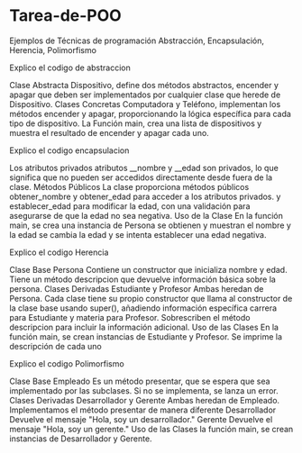 # Tarea-de-POO
Ejemplos de Técnicas de programación Abstracción, Encapsulación, Herencia, Polimorfismo

Explico el codigo de abstraccion

Clase Abstracta Dispositivo, define dos métodos abstractos, encender y apagar que deben ser implementados por cualquier clase que herede de Dispositivo.
Clases Concretas Computadora y Teléfono, implementan los métodos encender y apagar, proporcionando la lógica específica para cada tipo de dispositivo.
La Función main, crea una lista de dispositivos y muestra el resultado de encender y apagar cada uno.


Explico el codigo encapsulacion

Los atributos privados atributos __nombre y __edad son privados, lo que significa que no pueden ser accedidos directamente desde fuera de la clase.
Métodos Públicos La clase proporciona métodos públicos
obtener_nombre y obtener_edad para acceder a los atributos privados.
y establecer_edad para modificar la edad, con una validación para asegurarse de que la edad no sea negativa.
Uso de la Clase En la función main, se crea una instancia de Persona se obtienen y muestran el nombre y la edad se cambia la edad y se intenta establecer una edad negativa.


Explico el codigo Herencia

Clase Base Persona
Contiene un constructor que inicializa nombre y edad.
Tiene un método descripcion que devuelve información básica sobre la persona.
Clases Derivadas Estudiante y Profesor
Ambas heredan de Persona.
Cada clase tiene su propio constructor que llama al constructor de la clase base usando super(), añadiendo información específica carrera para Estudiante y materia para Profesor.
Sobrescriben el método descripcion para incluir la información adicional.
Uso de las Clases
En la función main, se crean instancias de Estudiante y Profesor.
Se imprime la descripción de cada uno


Explico el codigo Polimorfismo

Clase Base Empleado
Es un método presentar, que se espera que sea implementado por las subclases. Si no se implementa, se lanza un error.
Clases Derivadas Desarrollador y Gerente
Ambas heredan de Empleado.
Implementamos el método presentar de manera diferente
Desarrollador Devuelve el mensaje "Hola, soy un desarrollador."
Gerente Devuelve el mensaje "Hola, soy un gerente."
Uso de las Clases
la función main, se crean instancias de Desarrollador y Gerente.


